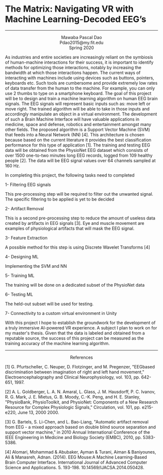 
  # The Matrix: Navigating VR with Machine Learning-Decoded EEG’s 
  
  -----
  <p align="center">
  Mawaba Pascal Dao<br> 
  Pdao2015@my.fit.edu <br>
  Spring 2020   
  </p>
  
  As industries and entire societies are increasingly reliant on the symbiosis of human-machine interactions for their success, it is important to identify methods for optimizing those interactions, notably by increasing the bandwidth at which those interactions happen. The current ways of interacting with machines include using devices such as buttons, pointers, keyboards etc. Such tools are cumbersome and provide extremely low rates of data transfer from the human to the machine. For example, you can only use 2 thumbs to type on a smartphone keyboard. The goal of this project will be to design and train a machine learning algorithm on human EEG brain signals. The EEG signals will represent basic inputs such as: move left or move right. The trained algorithm will be able to take in those inputs and accordingly manipulate an object in a virtual environment.  The development of such a Brain Machine Interface will have valuable applications in medicine, space and defense, robotics and entertainment amongst many other fields. The proposed algorithm is a Support Vector Machine (SVM) that feeds into a Neural Network (NN) [4]. This architecture is chosen because based on the current literature it provides the best classification performance for this type of application [1]. The training and testing EEG data will be obtained from the PhysioNet EEG dataset which consists of over 1500 one-to-two minutes long EEG records, logged from 109 healthy people [2]. The data will be EEG signal values over 64 channels sampled at 160 Hz. 


In completing this project, the following tasks need to completed 

1- Filtering EEG signals 

This pre-processing step will be required to filter out the unwanted signal. The specific                 filtering to be applied is yet to be decided 

2- Artifact Removal 

This is a second pre-processing step to reduce the amount of useless data created by artifacts in EEG signals [3]. Eye and muscle movement are examples of physiological artifacts that will mask the EEG signal. 

3- Feature Extraction 

A possible method for this step is using Discrete Wavelet Transforms [4] 

4- Designing ML 

Implementing the SVM and NN 

5- Training ML 

The training will be done on a dedicated subset of the PhysioNet data  

6- Testing ML 

The held-out subset will be used for testing. 

7- Connectivity to a custom virtual environment in Unity

With this project I hope to establish the groundwork for the development of a truly immersive AI-powered VR experience. A subject I plan to work on for my master's thesis. Given that the data is labeled and obtained from a reputable source, the success of this project can be measured as the training accuracy of the machine learning algorithm. 

---
<p align="center">
 References 
  </p>
  
[1] G. Pfurtscheller, C. Neuper, D. Flotzinger, and M. Pregenzer, "EEGbased discrimination between imagination of right and left hand movement," Electroencephalography and Clinical Neurophysiology, vol. 103, pp. 642-651, 1997. 

[2] A. L. Goldberger, L. A. N. Amaral, L. Glass, J. M. Hausdorff, P. C. Ivanov, R. G. Mark, J. E. Mietus, G. B. Moody, C.-K. Peng, and H. E. Stanley, "PhysioBank, PhysioToolkit, and PhysioNet: Components of a New Research Resource for Complex Physiologic Signals," Circulation, vol. 101, pp. e215-e220, June 13, 2000 2000. 

[3] G. Bartels, S. Li-Chen, and L. Bao-Liang, "Automatic artifact removal from EEG - a mixed approach based on double blind source separation and support vector machine," in 2010 Annual International Conference of the IEEE Engineering in Medicine and Biology Society (EMBC), 2010, pp. 5383-5386. 

[4] Alomari, Mohammad & Abubaker, Ayman & Turani, Aiman & Baniyounes, Ali & Manasreh, Adnan. (2014). EEG Mouse:A Machine Learning-Based Brain Computer Interface. International Journal of Advanced Computer Science and Applications. 5. 193-198. 10.14569/IJACSA.2014.050428.
